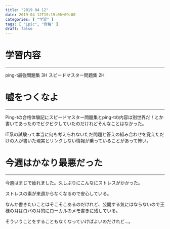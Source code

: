 ```yaml
---
title: "2019 04 12"
date: 2019-04-12T19:19:06+09:00
categories: [ "学習" ]
tags: [ "Lpic", "資格" ]
draft: false
---
```

# 学習内容
---
ping-t最強問題集 3H
スピードマスター問題集 2H

# 嘘をつくなよ
---
Ping-tの合格体験記にスピードマスター問題集とping-tの内容は別世界だ！とか書いてあったのでビクビクしていたのだけれどそんなことはなかった。

IT系の試験って本当に何も考えられないただ問題と答えの組み合わせを覚えただけの人が書いた現実とリンクしない情報が乗っていることがあって怖い。

# 今週はかなり最悪だった
---
今週はまじで疲れました。久しぶりにこんなにストレスがかかった。

ストレスの素が来週からなくなるので安心している。

なんか書きたいことはそこそこあるのだけれど、公開する気にはならないので王様の耳はロバの耳的にローカルのメモ書きに残している。

そういうことをすることもなくなっていけばよいのだけれど…。